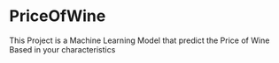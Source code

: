 # PriceOfWine
This Project is a Machine Learning Model that predict the Price  of Wine Based in your characteristics
